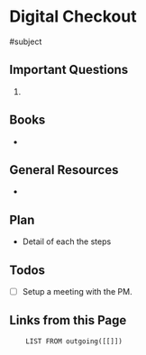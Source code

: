 # Digital Checkout
#subject

> 


## Important Questions
1. 

## Books
* 

## General Resources
* 

## Plan
* Detail of each the steps


## Todos
- [ ] Setup a meeting with the PM.

## Links from this Page
```dataview  
	LIST FROM outgoing([[]])
```